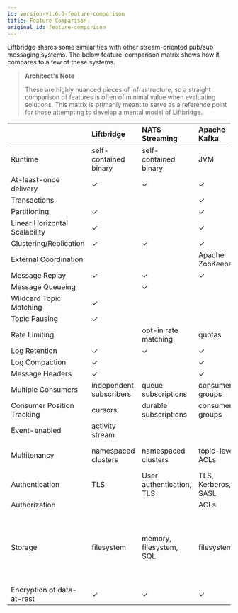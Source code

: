 ```yaml
---
id: version-v1.6.0-feature-comparison
title: Feature Comparison
original_id: feature-comparison
---
```


Liftbridge shares some similarities with other stream-oriented pub/sub
messaging systems. The below feature-comparison matrix shows how it compares to
a few of these systems. 

> **Architect's Note**
>
> These are highly nuanced pieces of infrastructure, so a straight comparison
> of features is often of minimal value when evaluating solutions. This matrix
> is primarily meant to serve as a reference point for those attempting to
> develop a mental model of Liftbridge.

|  | Liftbridge | NATS Streaming | Apache Kafka | Apache Pulsar |
|:----|:----|:----|:----|:----|
| Runtime | self-contained binary | self-contained binary | JVM | JVM |
| At-least-once delivery | ✓ | ✓ | ✓ | ✓ |
| Transactions |  |  | ✓ |  |
| Partitioning | ✓ |  | ✓ | ✓ |
| Linear Horizontal Scalability | ✓ |  | ✓ | ✓ |
| Clustering/Replication | ✓ | ✓ | ✓ | ✓ |
| External Coordination |  |  | Apache ZooKeeper | Apache ZooKeeper |
| Message Replay | ✓ | ✓ | ✓ | ✓ |
| Message Queueing |  | ✓ |  | ✓ |
| Wildcard Topic Matching | ✓ | |  | |
| Topic Pausing | ✓ | |  | |
| Rate Limiting |  | opt-in rate matching | quotas | publish rate limiting |
| Log Retention | ✓ | ✓ | ✓ | ✓ |
| Log Compaction | ✓ |  | ✓ | ✓ |
| Message Headers | ✓ |  | ✓ | ✓ |
| Multiple Consumers | independent subscribers | queue subscriptions | consumer groups | subscriptions |
| Consumer Position Tracking | cursors | durable subscriptions | consumer groups | cursors |
| Event-enabled | activity stream | | | |
| Multitenancy | namespaced clusters | namespaced clusters | topic-level ACLs | multitenant shared cluster |
| Authentication | TLS | User authentication, TLS | TLS, Kerberos, SASL | TLS, Kerberos, JWT, Athenz |
| Authorization | | | ACLs | ACLs |
| Storage | filesystem | memory, filesystem, SQL| filesystem | filesystem (Apache BookKeeper), tiered storage (Amazon S3, Google Cloud Storage) |
| Encryption of data-at-rest | ✓ | ✓| ✓ | ✓ |